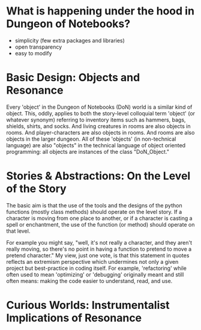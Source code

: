 # What is happening under the hood in Dungeon of Notebooks?

- simplicity (few extra packages and libraries)
- open transparency
- easy to modify


# Basic Design: Objects and Resonance

Every 'object' in the Dungeon of Notebooks (DoN) world is a similar kind of object. This, oddly, applies to both the story-level colloquial term 'object' (or whatever synonym) referring to inventory items such as hammers, bags, shields, shirts, and socks. And living creatures in rooms are also objects in rooms. And player-characters are also objects in rooms. And rooms are also objects in the larger dungeon. All of these 'objects' (in non-technical language) are also "objects" in the technical language of object oriented programming: all objects are instances of the class "DoN_Object." 



# Stories & Abstractions: On the Level of the Story

The basic aim is that the use of the tools and the designs of the python functions (mostly class methods) should operate on the level story. If a character is moving from one place to another, or if a character is casting a  spell or enchantment, the use of the function (or method) should operate on that level.

For example you might say, "well, it's not really a character, and they aren't really moving, so there's no point in having a function to pretend to move a pretend character." My view, just one vote, is that this statement in quotes reflects an extremism perspective which undermines not only a given project but best-practice in coding itself. For example, 'refactoring' while often used to mean 'optimizing' or 'debugging' originally meant and still often means: making the code easier to understand, read, and use. 




# Curious Worlds: Instrumentalist Implications of Resonance


